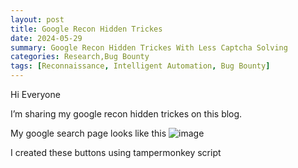```yaml
---
layout: post
title: Google Recon Hidden Trickes
date: 2024-05-29
summary: Google Recon Hidden Trickes With Less Captcha Solving
categories: Research,Bug Bounty
tags: [Reconnaissance, Intelligent Automation, Bug Bounty]
---
```


Hi Everyone

I’m sharing my google recon hidden trickes on this blog.

My google search page looks like this
![image](https://github.com/rix4uni/rix4uni.github.io/assets/72344025/cbcbdd63-fd4c-4418-8d8f-78ae43e4286b)


I created these buttons using tampermonkey script
